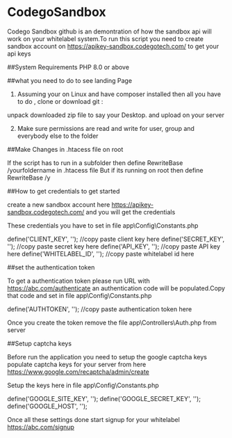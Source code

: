 # CodegoSandbox

Codego Sandbox github is an demontration of how the sandbox api will work on your whitelabel system.To run this script you need to create sandbox account on https://apikey-sandbox.codegotech.com/ to get your api keys

##System Requirements
	PHP 8.0 or above

##what you need to do to see landing Page

1) Assuming your on Linux and have composer installed then all you have to do , clone or download git :

unpack downloaded zip file to say your Desktop.
and upload on your server


2) Make sure permissions are  read and write  for user, group and everybody else to the folder

##Make Changes in .htacess file on root

If the script has to run in a subfolder then define RewriteBase /yourfoldername  in .htacess file
But if its running on root then define RewriteBase /y

	

##How to get credentials to get started

create a new sandbox account here https://apikey-sandbox.codegotech.com/  and you will get the credentials 

These credentials you have to set in file app\Config\Constants.php


define('CLIENT_KEY', '');       //copy paste client key here
define('SECRET_KEY', '');      //copy paste secret key here
define('API_KEY', '');		  //copy paste API key here
define('WHITELABEL_ID', ''); //copy paste whitelabel id here

##set the authentication token

To get a authentication token please run URL with https://abc.com/authenticate an authentication code will be populated.Copy that code and set in file app\Config\Constants.php

define('AUTHTOKEN', '');  //copy paste authentication token here

Once you create the token remove the file app\Controllers\Auth.php from server


##Setup captcha keys

Before run the application you need to setup the google captcha keys
populate captcha keys for your server from here https://www.google.com/recaptcha/admin/create

Setup the keys here in file app\Config\Constants.php

define('GOOGLE_SITE_KEY', '');
define('GOOGLE_SECRET_KEY', '');
define('GOOGLE_HOST', '');


Once all these settings done start signup for your whitelabel https://abc.com/signup

	